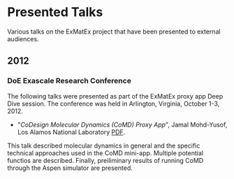 Presented Talks
===============

Various talks on the ExMatEx project that have been presented to external audiences.

2012
----

### DoE Exascale Research Conference ###

The following talks were presented as part of the ExMatEx proxy app Deep Dive session. The
conference was held in Arlington, Virginia, October 1-3, 2012.

* "*CoDesign Molecular Dynamics (CoMD) Proxy App*", Jamal Mohd-Yusof, 
Los Alamos National Laboratory [PDF](https://github.com/downloads/exmatex/presented-talks/Cloud+X.pdf).

This talk described molecular dynamics in general and the specific technical approaches used in the CoMD mini-app.
Multiple potential functios are described. Finally, preiliminary results of running CoMD through
the Aspen simulator are presented.


